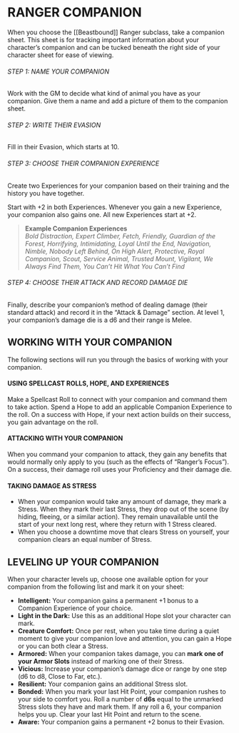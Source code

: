 # RANGER COMPANION
When you choose the [[Beastbound]] Ranger subclass, take a companion sheet. This sheet is for tracking important information about your character’s companion and can be tucked beneath the right side of your character sheet for ease of viewing.

###### STEP 1: NAME YOUR COMPANION  
Work with the GM to decide what kind of animal you have as your companion. Give them a name and add a picture of them to the companion sheet.

###### STEP 2: WRITE THEIR EVASION  
Fill in their Evasion, which starts at 10.

###### STEP 3: CHOOSE THEIR COMPANION EXPERIENCE  
Create two Experiences for your companion based on their training and the history you have together.

Start with +2 in both Experiences. Whenever you gain a new Experience, your companion also gains one. All new Experiences start at +2.

> **Example Companion Experiences**  
> *Bold Distraction, Expert Climber, Fetch, Friendly, Guardian of the Forest, Horrifying, Intimidating, Loyal Until the End, Navigation, Nimble, Nobody Left Behind, On High Alert, Protective, Royal Companion, Scout, Service Animal, Trusted Mount, Vigilant, We Always Find Them, You Can’t Hit What You Can’t Find*

###### STEP 4: CHOOSE THEIR ATTACK AND RECORD DAMAGE DIE  
Finally, describe your companion’s method of dealing damage (their standard attack) and record it in the “Attack & Damage” section. At level 1, your companion’s damage die is a d6 and their range is Melee.

## WORKING WITH YOUR COMPANION
The following sections will run you through the basics of working with your companion.

#### USING SPELLCAST ROLLS, HOPE, AND EXPERIENCES
Make a Spellcast Roll to connect with your companion and command them to take action. Spend a Hope to add an applicable Companion Experience to the roll. On a success with Hope, if your next action builds on their success, you gain advantage on the roll.

####  ATTACKING WITH YOUR COMPANION
When you command your companion to attack, they gain any benefits that would normally only apply to you (such as the effects of “Ranger’s Focus”). On a success, their damage roll uses your Proficiency and their damage die.

####  TAKING DAMAGE AS STRESS
- When your companion would take any amount of damage, they mark a Stress. When they mark their last Stress, they drop out of the scene (by hiding, fleeing, or a similar action). They remain unavailable until the start of your next long rest, where they return with 1 Stress cleared.  
- When you choose a downtime move that clears Stress on yourself, your companion clears an equal number of Stress.

## LEVELING UP YOUR COMPANION
When your character levels up, choose one available option for your companion from the following list and mark it on your sheet:

- **Intelligent:** Your companion gains a permanent +1 bonus to a Companion Experience of your choice.  
- **Light in the Dark:** Use this as an additional Hope slot your character can mark. 
- **Creature Comfort:** Once per rest, when you take time during a quiet moment to give your companion love and attention, you can gain a Hope or you can both clear a Stress.  
- **Armored:** When your companion takes damage, you can **mark one of your Armor Slots** instead of marking one of their Stress.  
- **Vicious:** Increase your companion’s damage dice or range by one step (d6 to d8, Close to Far, etc.).  
- **Resilient:** Your companion gains an additional Stress slot.  
- **Bonded:** When you mark your last Hit Point, your companion rushes to your side to comfort you. Roll a number of **d6s** equal to the unmarked Stress slots they have and mark them. If any roll a 6, your companion helps you up. Clear your last Hit Point and return to the scene.  
- **Aware:** Your companion gains a permanent +2 bonus to their Evasion.
